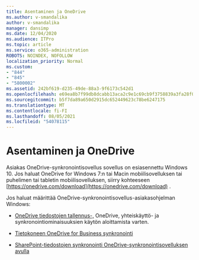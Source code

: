 ```yaml
---
title: Asentaminen ja OneDrive
ms.author: v-smandalika
author: v-smandalika
manager: dansimp
ms.date: 12/04/2020
ms.audience: ITPro
ms.topic: article
ms.service: o365-administration
ROBOTS: NOINDEX, NOFOLLOW
localization_priority: Normal
ms.custom:
- "844"
- "845"
- "5800002"
ms.assetid: 242bf619-d235-49de-88a3-9f6173c542d1
ms.openlocfilehash: e69ea8b7f99db8dcabb13aca2c9e1c69cb9f3758839a3fa28f0b0b9a5b6a534c
ms.sourcegitcommit: b5f7da89a650d2915dc652449623c78be6247175
ms.translationtype: MT
ms.contentlocale: fi-FI
ms.lasthandoff: 08/05/2021
ms.locfileid: "54078115"
---
```

# <a name="install-and-configure-onedrive"></a>Asentaminen ja OneDrive

Asiakas OneDrive-synkronointisovellus sovellus on esiasennettu Windows 10. Jos haluat OneDrive for Windows 7:n tai Macin mobiilisovelluksen tai puhelimen tai tabletin mobiilisovelluksen, siirry kohteeseen [https://onedrive.com/download](https://onedrive.com/download) .
  
Jos haluat määrittää OneDrive-synkronointisovellus-asiakasohjelman Windows:
  
- [OneDrive tiedostojen tallennus-,](https://admin.microsoft.com/adminportal/home#/modernonboarding/onedrivequickstartguide) OneDrive, yhteiskäyttö- ja synkronointiominaisuuksien käytön aloittamista varten.

- [Tietokoneen OneDrive for Business synkronointi](https://go.microsoft.com/fwlink/?linkid=533375)

- [SharePoint-tiedostojen synkronointi OneDrive-synkronointisovelluksen avulla](https://go.microsoft.com/fwlink/?linkid=871666)
